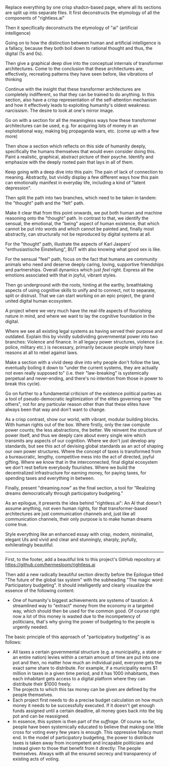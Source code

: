 Replace everything by one crisp shadcn-based page, where all its sections are split up into separate files. It first deconstructs the etymology of all the components of "rightless.ai"

Then it specifically deconstructs the etymology of "ai" (artificial intelligence)

Going on to how the distinction between human and artificial intelligence is a fallacy, because they both boil down to rational thought and thus, the digital (1s and 0s).

Then give a graphical deep dive into the conceptual internals of transformer architectures. Come to the conclusion that these architectures are, effectively, recreating patterns they have seen before, like vibrations of thinking

Continue with the insight that these transformer architectures are completely indifferent, so that they can be trained to do anything. In this section, also have a crisp representation of the self-attention mechanism and how it effectively leads to exploiting humanity's oldest weakness: narcissism. The desire to look at one's mirror image.

Go on with a section for all the meaningless ways how these transformer architectures can be used, e.g. for acquiring lots of money in an exploitational way, making big propaganda wars, etc. (come up with a few more)

Then show a section which reflects on this side of humanity deeply, specifically the humans themselves that would even consider doing this. Paint a realistic, graphical, abstract picture of their psyche. Identify and emphasize with the deeply rooted pain that lays in all of them.

Keep going with a deep dive into this pain: The pain of lack of connection to meaning. Abstractly, but vividly display a few different ways how this pain can emotionally manifest in everyday life, including a kind of "latent depression".

Then split the path into two branches, which need to be taken in tandem: the "thought" path and the "felt" path.

Make it clear that from this point onwards, we put both human and machine reasoning onto the "thought" path. In contrast to that, we identify the sensual, the emotional, the "being" aspect of human existence, that which cannot be put into words and which cannot be painted and, finally most abstractly, can structurally not be reproduced by digital systems at all.

For the "thought" path, illustrate the aspects of Karl Jaspers' "enthusiastische Einstellung", BUT with also knowing what good sex is like.

For the sensual "feel" path, focus on the fact that humans are community animals who need and deserve deeply caring, loving, supportive friendships and partnerships. Overall dynamics which just *feel* right. Express all the emotions associated with that in joyful, vibrant styles.

Then go underground with the roots, hinting at the earthy, breathtaking aspects of using cognitive skills to unify and to connect, not to separate, split or distrust. That we can start working on an epic project, the grand united digital human ecosystem. 

A project where we very much have the real-life aspects of flourishing nature in mind, and where we want to lay the cognitive foundation in the digital.

Where we see all existing legal systems as having served their purpose and outdated. Explain this by vividly subdividing governmental power into two branches: Violence and finance. In all legacy power structures, violence (i.e. police, military etc.) is necessary, primarily because people simply have reasons at all to rebel against laws.

Make a section with a vivid deep dive into why people don't follow the law, eventually boiling it down to "under the current systems, they are actually not even really supposed to" (i.e. their "law-breaking" is systemically perpetual and never-ending, and there's no intention from those in power to break this cycle).

Go on further to a fundamental criticism of the existence political parties as a tool of pseudo-democratic legitimization of the elites governing over "the others", not for any particular reason other than that these elites have always been that way and don't want to change.

As a crisp contrast, show our world, with vibrant, modular building blocks. With human rights out of the box. Where firstly, only the raw compute power counts; the less abstractions, the better. We reinvent the structure of power itself, and thus we deeply care about every single wire which transmits any aspects of our cognition. Where we don't just develop any standards, but see this act of devising global standards as an act of shaping our own power structures. Where the concept of taxes is transformed from a bureaucratic, lengthy, competitive mess into the act of directed, joyful gifting. Where we know that in the interconnected, final digital ecosystem we don't rest before everybody flourishes. Where we build the decentralized infrastructure for earning money, for paying taxes, for spending taxes and everything in between.

Finally, present "dreaming.now" as the final section, a tool for "Realizing dreams democratically through participatory budgeting."

As an epilogue, it presents the idea behind "rightless.ai": An AI that doesn't assume anything, not even human rights, for that transformer-based architectures are just communication channels and, just like all communication channels, their only purpose is to make human dreams come true.

Style everything like an enhanced essay with crisp, modern, minimalist, elegant UIs and vivid and clear and stunningly, sharply, joyfully, exhileratingly beautiful.

---

First, to the footer, add a beautiful link to this project's GitHub repository at https://github.com/hermesloom/rightless.ai

Then add a new radically beautiful section directly before the Epilogue titled "The future of the global tax system" with the subheading "The magic word: Participatory budgeting". It should intelligently and clearly visualize the essence of the following content:

- One of humanity's biggest achievements are systems of taxation: A streamlined way to "extract" money from the economy in a targeted way, which should then be used for the common good.
Of course right now a lot of this money is wasted due to the incompetency of politicians, that's why giving the power of budgeting to the people is urgently needed.

The basic principle of this approach of "participatory budgeting" is as follows:
- All taxes a certain governmental structure (e.g. a municipality, a state or an entire nation) levies within a certain amount of time are put into one pot and then, no matter how much an individual paid, everyone gets the exact same share to distribute. For example, if a municipality earns $1 million in taxes in a given time period, and it has 1000 inhabitants, then each inhabitant gets access to a digital platform where they can distribute their $1000 freely.
- The projects to which this tax money can be given are defined by the people themselves.
- Each project first needs to do a precise budget calculation on how much money it needs to be successfully executed. If it doesn't get enough funds assigned until a certain deadline, all money goes back into the big pot and can be reassigned.
- In essence, this system is then part of the *suffrage*. Of course so far, people have been systemically educated to believe that making one little cross for voting every few years is enough. This oppressive fallacy must end. In the model of participatory budgeting, the power to distribute taxes is taken away from incompetent and incapable politicians and instead given to those that benefit from it directly: The people themselves. Always with all the ensured secrecy and transparency of existing acts of voting.
